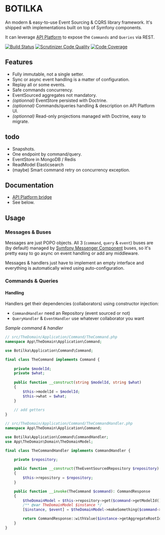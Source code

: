 # BOTILKA

An modern & easy-to-use Event Sourcing & CQRS library framework. It's shipped with implementations built on top of Symfony components.

It can leverage [API Platform](https://api-platform.com) to expose the `Commands` and `Queries` via REST.

[![Build Status](https://travis-ci.org/botilka/botilka.svg?branch=master)](https://travis-ci.org/botilka/botilka)
[![Scrutinizer Code Quality](https://scrutinizer-ci.com/g/botilka/botilka/badges/quality-score.png?b=master)](https://scrutinizer-ci.com/g/botilka/botilka/?branch=master)
[![Code Coverage](https://scrutinizer-ci.com/g/botilka/botilka/badges/coverage.png?b=master)](https://scrutinizer-ci.com/g/botilka/botilka/?branch=master)

## Features

- Fully immutable, not a single setter.
- Sync or async event handling is a matter of configuration.
- Replay all or some events.
- Safe commands concurrency.
- EventSourced aggregates not mandatory.
- *(optionnal)* EventStore persisted with Doctrine.
- *(optionnal)* Commands/queries handling & description on API Platform UI.
- *(optionnal)* Read-only projections managed with Doctrine, easy to migrate.


## todo

- Snapshots.
- One endpoint by command/query.
- EventStore in MongoDB / Redis
- ReadModel Elasticsearch
- (maybe) Smart command retry on concurrency exception.

## Documentation

- [API Platform bridge](/documentation/api_platform_bridge.md)
- See below.

## Usage

### Messages & Buses

Messages are just POPO objects.
All 3 (`command`, `query` & `event`) buses are (by default) managed by [Symfony Messenger Component](https://symfony.com/doc/4.1/messenger.html) buses,
so it's pretty easy to go async on event handling or add any middleware.

Messages & handlers just have to implement an empty interface and everything is automatically wired using auto-configuration.

### Commands & Queries

#### Handling

Handlers get their dependencies (collaborators) using constructor injection:
- `CommandHandler` need an Repository (event sourced or not)
- `QueryHandler` & `EventHandler` use whatever collaborator you want

*Sample command & handler*
```php
// src/TheDomain/Application/Command/TheCommand.php
namespace App\TheDomain\Application\Command;

use Botilka\Application\Command\Command;

final class TheCommand implements Command {
    
    private $modelId;
    private $what;
    
    public function __construct(string $modelId, string $what)
    {
        $this->modelId = $modelId;
        $this->what = $what;
    }
    
    // add getters
}

// src/TheDomain/Application/Command/TheCommandHandler.php
namespace App\TheDomain\Application\Command;

use Botilka\Application\Command\CommandHandler;
use App\TheDomain\Domain\TheDomainModel;

final class TheCommandHandler implements CommandHandler {

    private $repository;
    
    public function __construct(TheEventSourcedRepository $repository)
    {
        $this->repository = $repository;
    }

    public function __invoke(TheCommand $command): CommandResponse
    {
        $theDomainModel = $this->repository->get($command->getModelId());
        /** @var TheDomainModel $instance */
        [$instance, $event] = $theDomainModel->makeSomething($command->getWhat(), $command->getWhy());

        return CommandResponse::withValue($instance->getAggregateRootId(), $instance->getPlayhead(), $event);
    }
}
```
